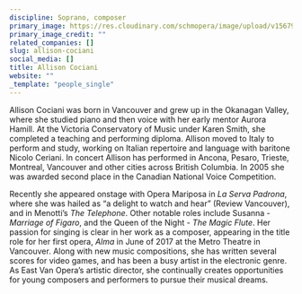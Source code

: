```yaml
---
discipline: Soprano, composer
primary_image: https://res.cloudinary.com/schmopera/image/upload/v1567968965/media/2019/09/Allison-Cociani_yicfxz.jpg
primary_image_credit: ""
related_companies: []
slug: allison-cociani
social_media: []
title: Allison Cociani
website: ""
_template: "people_single"
---
```

Allison Cociani was born in Vancouver and grew up in the Okanagan Valley, where she studied piano and then voice with her early mentor Aurora Hamill. At the Victoria Conservatory of Music under Karen Smith, she completed a teaching and performing diploma. Allison moved to Italy to perform and study, working on Italian repertoire and language with baritone Nicolo Ceriani. In concert Allison has performed in Ancona, Pesaro, Trieste, Montreal, Vancouver and other cities across British Columbia. In 2005 she was awarded second place in the Canadian National Voice Competition. 

Recently she appeared onstage with Opera Mariposa in _La Serva Padrona_, where she was hailed as “a delight to watch and hear” (Review Vancouver), and in Menotti’s _The Telephone_. Other notable roles include Susanna - _Marriage of Figaro_, and the Queen of the Night - _The Magic Flute_. Her passion for singing is clear in her work as a composer, appearing in the title role for her first opera, _Alma_ in June of 2017 at the Metro Theatre in Vancouver. Along with new music compositions, she has written several scores for video games, and has been a busy artist in the electronic genre. As East Van Opera’s artistic director, she continually creates opportunities for young composers and performers to pursue their musical dreams.